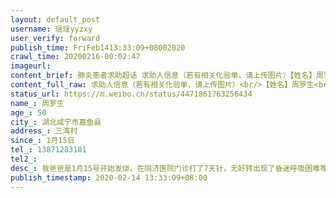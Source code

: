 ```yaml
---
layout: default_post
username: 瑶瑶yyzxy
user_verify: forward
publish_time: FriFeb1413:33:09+08002020
crawl_time: 20200216-00:02:47
imageurl: 
content_brief: 肺炎患者求助超话 求助人信息（若有相关化验单，请上传图片）【姓名】周罗生【年龄】50【所在城市】湖北咸宁市嘉鱼县【所在小区、社区】三湾村【患病时间】1月15日【联系方式】13871283101【其他紧急联系人】【病情描述】 我爸爸是1月15号开始发烧，在同济医院门诊打了7天针，无好转出现了 ...全文
content_full_raw: 求助人信息（若有相关化验单，请上传图片）<br/>【姓名】周罗生<br/>【年龄】50<br/>【所在城市】湖北咸宁市嘉鱼县<br/>【所在小区、社区】三湾村<br/>【患病时间】1月15日<br/>【联系方式】13871283101<br/>【其他紧急联系人】<br/>【病情描述】我爸爸是1月15号开始发烧，在同济医院门诊打了7天针，无好转出现了昏迷呼吸困难等症状，终于23号住进江夏区人民医院重症监护室，治疗了19天，于2月11号出院，今天出院第四天爸爸又开始发烧39度，畏寒，呼吸严重困难，被送进嘉鱼县中医院治疗，我爸爸身体本来就差，耳聋人士，也无法跟人交流。我妈康复已经第十天了，我妈妈现在唯一心愿就是能够用自己有抗体的血浆救我爸爸（都是o型血），但是目前这个技术只有武汉金银潭医院江夏人民医院等几个医院才可以救治…，打江夏人民医院复诊，被告知不是一个区不能够转过来，即使是献血浆也不行<spanclass="url-icon"><imgalt=[泪]src="//h5.sinaimg.cn/m/emoticon/icon/default/d_lei-1b4b02f8b1.png"style="width:1em;height:1em;"/></span>，求求大家帮帮我，怎么样才能让我妈妈的血浆试着救救我爸爸<spanclass="url-icon"><imgalt=[泪]src="//h5.sinaimg.cn/m/emoticon/icon/default/d_lei-1b4b02f8b1.png"style="width:1em;height:1em;"/></span>🙏🙏<ahref='/n/中国青年网'>@中国青年网</a><ahref='/n/中国日报'>@中国日报</a><ahref='/n/中国政府网'>@中国政府网</a><ahref='/n/政务新媒体学院'>@政务新媒体学院</a><ahref='/n/解放日报'>@解放日报</a><ahref='/n/北京头条'>@北京头条</a><ahref='/n/北京头条'>@北京头条</a><ahref='/n/中国日报'>@中国日报</a><ahref='/n/央视新闻'>@央视新闻</a><ahref='/n/中国政府网'>@中国政府网</a><ahref='/n/中国新闻网'>@中国新闻网</a><ahref='/n/紫光阁'>@紫光阁</a><ahref='/n/共青团中央'>@共青团中央</a><ahref='/n/光明日报'>@光明日报</a><ahref='/n/国务院公报'>@国务院公报</a><ahref='/n/人民日报'>@人民日报</a><ahref='/n/人民日报评论'>@人民日报评论</a><ahref='/n/人民网'>@人民网</a><ahref='/n/央视新闻'>@央视新闻</a><ahref='/n/老陶在路上'>@老陶在路上</a><ahref='/n/糖呗张丁文'>@糖呗张丁文</a>
status_url: https://m.weibo.cn/status/4471861763256434
name_: 周罗生
age_: 50
city_: 湖北咸宁市嘉鱼县
address_: 三湾村
since_: 1月15日
tel_: 13871283101
tel2_: 
desc_: 我爸爸是1月15号开始发烧，在同济医院门诊打了7天针，无好转出现了昏迷呼吸困难等症状，终于23号住进江夏区人民医院重症监护室，治疗了19天，于2月11号出院，今天出院第四天爸爸又开始发烧39度，畏寒，呼吸严重困难，被送进嘉鱼县中医院治疗，我爸爸身体本来就差，耳聋人士，也无法跟人交流。我妈康复已经第十天了，我妈妈现在唯一心愿就是能够用自己有抗体的血浆救我爸爸（都是o型血），但是目前这个技术只有武汉金银潭医院江夏人民医院等几个医院才可以救治…，打江夏人民医院复诊，被告知不是一个区不能够转过来，即使是献血浆也不行<spanclass="url-icon"><imgalt=[泪]src="//h5.sinaimg.cn/m/emoticon/icon/default/d_lei-1b4b02f8b1.png"style="width1em;height1em;"/></span>，求求大家帮帮我，怎么样才能让我妈妈的血浆试着救救我爸爸<spanclass="url-icon"><imgalt=[泪]src="//h5.sinaimg.cn/m/emoticon/icon/default/d_lei-1b4b02f8b1.png"style="width1em;height1em;"/></span>🙏🙏<ahref='/n/中国青年网'>@中国青年网</a><ahref='/n/中国日报'>@中国日报</a><ahref='/n/中国政府网'>@中国政府网</a><ahref='/n/政务新媒体学院'>@政务新媒体学院</a><ahref='/n/解放日报'>@解放日报</a><ahref='/n/北京头条'>@北京头条</a><ahref='/n/北京头条'>@北京头条</a><ahref='/n/中国日报'>@中国日报</a><ahref='/n/央视新闻'>@央视新闻</a><ahref='/n/中国政府网'>@中国政府网</a><ahref='/n/中国新闻网'>@中国新闻网</a><ahref='/n/紫光阁'>@紫光阁</a><ahref='/n/共青团中央'>@共青团中央</a><ahref='/n/光明日报'>@光明日报</a><ahref='/n/国务院公报'>@国务院公报</a><ahref='/n/人民日报'>@人民日报</a><ahref='/n/人民日报评论'>@人民日报评论</a><ahref='/n/人民网'>@人民网</a><ahref='/n/央视新闻'>@央视新闻</a><ahref='/n/老陶在路上'>@老陶在路上</a><ahref='/n/糖呗张丁文'>@糖呗张丁文</a>
publish_timestamp: 2020-02-14 13:33:09+08:00
---
```


